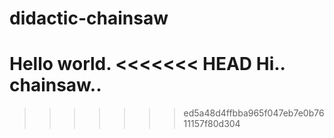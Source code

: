 # didactic-chainsaw

Hello world. 
<<<<<<< HEAD
Hi..
chainsaw..
=======
>>>>>>> ed5a48d4ffbba965f047eb7e0b7611157f80d304
